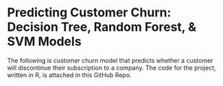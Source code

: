 # Predicting Customer Churn: Decision Tree, Random Forest, & SVM Models


The following is customer churn model that predicts whether a customer will discontinue their
subscription to a company. The code for the project, written in R, is attached in this GitHub Repo.
